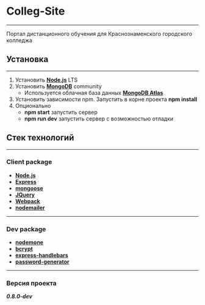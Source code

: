 # Colleg-Site
---

Портал дистанционного обучения для Краснознаменского городского колледжа

## Установка
---

1. Установить [**Node.js**](https://nodejs.org/en/) LTS
2. Установить [**MongoDB**](https://www.mongodb.com/try/download/community) community
	* Используется облачная база данных [**MongoDB Atlas**](https://www.mongodb.com/cloud/atlas)
2. Установить зависимости npm. Запустить в корне проекта **npm install**
3. Опционально
	* **npm start** запустить сервер
	* **npm run dev** запустить сервер с возможностью отладки

## Стек технологий
---

### Client package
* [**Node.js**](https://nodejs.org/en/)
* [**Express**](https://expressjs.com/ru/)
* [**mongoose**](https://mongoosejs.com/)
* [**JQuery**](https://jquery.com/)
* [**Webpack**](https://webpack.js.org/)
* [**nodemailer**](https://nodemailer.com/about/)
---

### Dev package
* [**nodemone**](https://nodemon.io/)
* [**bcrypt**](https://www.npmjs.com/package/bcrypt)
* [**express-handlebars**](https://www.npmjs.com/package/express-handlebars)
* [**password-generator**](https://www.npmjs.com/package/password-generator)
---

### Версия проекта

***0.8.0-dev***
